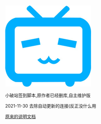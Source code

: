 ![](./docs/images/30560482_205656421684_4.jpg)

小破站签到脚本,原作者已经删库,自主维护版

2021-11-30 去除自动更新的连接(反正没什么用

[原来的说明文档](OLDREADME.md)

